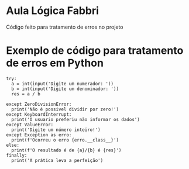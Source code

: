 # Aula Lógica Fabbri
Código feito para tratamento de erros no projeto

# Exemplo de código para tratamento de erros em Python
    try:
      a = int(input('Digite um numerador: '))
      b = int(input('Digite um denominador: '))
      res = a / b
      
    except ZeroDivisionError:
      print('Não é possivel dividir por zero!')
    except KeyboardInterrupt:
      print('O usuario preferiu não informar os dados')
    except ValueError:
      print('Digite um número inteiro!')
    except Exception as erro:
      print(f'Ocorreu o erro {erro.__class__}')
    else:
      print(f'O resultado é de {a}/{b} é {res}') 
    finally:
      print('A prática leva a perfeição')

